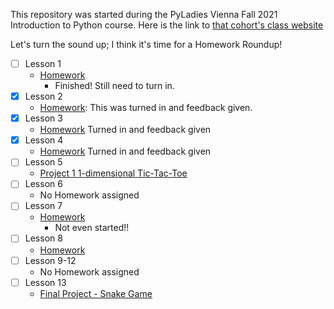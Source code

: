 This repository was started during the PyLadies Vienna Fall 2021 Introduction to Python course. Here is the link to [that cohort's class website](https://lubojr.pythonanywhere.com/2021/pyladies-en-vienna-2021/)

Let's turn the sound up; I think it's time for a Homework Roundup!

- [ ] Lesson 1 
    - [Homework](https://colab.research.google.com/drive/1TtekKrwzBYE7xd1uENfGOm9podef5BeH?usp=sharing)
        - Finished! Still need to turn in.
- [x] Lesson 2 
    - [Homework](https://colab.research.google.com/drive/1yrFvHL7YPkbild3ow5MtNcrXDJX4Iioz?usp=sharing): This was turned in and feedback given.
- [x] Lesson 3
    - [Homework](https://colab.research.google.com/drive/1YBjfx0HMI55KSrSMJqMunVTJ35tVZ7CN) Turned in and feedback given
- [x] Lesson 4
    - [Homework](https://colab.research.google.com/drive/1i6N3-J3ZlWg6UZfNzAPZ54RH9zT0dFbu) Turned in and feedback given
- [ ] Lesson 5
    - [Project 1 1-dimensional Tic-Tac-Toe](https://github.com/Therine/Git_PyLadies/blob/main/1Dtictactoe-AJ-KD.py)
- [ ] Lesson 6
    - No Homework assigned
- [ ] Lesson 7
    - [Homework](https://github.com/Therine/Git_PyLadies/blob/main/07/Homework-Lesson-7.py) 
        - Not even started!! 
- [ ] Lesson 8
    - [Homework](https://github.com/Therine/Git_PyLadies/blob/main/08/Homework-Lesson-8.py)
- [ ] Lesson 9-12
    - No Homework assigned
- [ ] Lesson 13
    - [Final Project - Snake Game](https://github.com/Therine/Git_PyLadies/tree/main/Snake)
